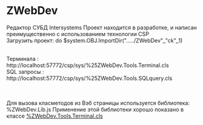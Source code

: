 # ZWebDev
Редактор СУБД Intersystems
Проект находится в разработке, и написан преимущественно с использованием технологии CSP
<br>Загрузить проект:  do $system.OBJ.ImportDir("...../ZWebDev",,"ck",,1)
<br>            

<br>Терминала : http://localhost:57772/csp/sys/%25ZWebDev.Tools.Terminal.cls
<br>SQL запросы : http://localhost:57772/csp/sys/%25ZWebDev.Tools.SQLquery.cls


<br>
<br>Для вызова класметодов из Вэб страницы используется библиотека: %ZWebDev.Lib.js
Применение этой библиотеки хорошо показано в классе <a href='https://raw.githubusercontent.com/MyasnikovIA/ZWebDev/master/Tools/Terminal.cls'>%ZWebDev.Tools.Terminal.cls</a>

<pre> <script type="text/javascript" src='HTML.CacheLib.cls'></script></pre>
